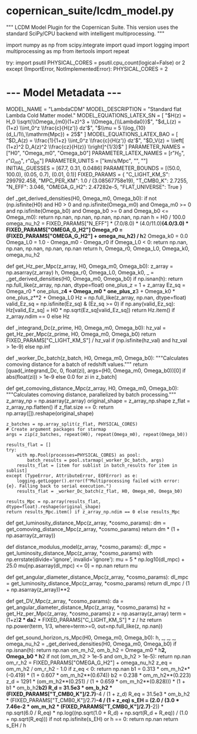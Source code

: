 # copernican_suite/lcdm_model.py
"""
LCDM Model Plugin for the Copernican Suite.
This version uses the standard SciPy/CPU backend with intelligent multiprocessing.
"""

import numpy as np
from scipy.integrate import quad
import logging
import multiprocessing as mp
from itertools import repeat

try:
    import psutil
    PHYSICAL_CORES = psutil.cpu_count(logical=False) or 2
except (ImportError, NotImplementedError):
    PHYSICAL_CORES = 2

# --- Model Metadata ---
MODEL_NAME = "LambdaCDM"
MODEL_DESCRIPTION = "Standard flat Lambda Cold Matter model."
MODEL_EQUATIONS_LATEX_SN = [
    "$H(z) = H_0 \\sqrt{\\Omega_{m0}(1+z)^3 + \\Omega_{\\Lambda0}}$",
    "$d_L(z) = (1+z) \\int_0^z \\frac{c}{H(z')} dz'$",
    "$\\mu = 5 \\log_{10}(d_L/1\\,\\mathrm{Mpc}) + 25$"
]
MODEL_EQUATIONS_LATEX_BAO = [
    "$D_A(z) = \\frac{1}{1+z} \\int_0^z \\frac{c}{H(z')} dz'$",
    "$D_V(z) = \\left[ (1+z)^2 D_A(z)^2 \\frac{cz}{H(z)} \\right]^{1/3}$"
]
PARAMETER_NAMES = ["H0", "Omega_m0", "Omega_b0"]
PARAMETER_LATEX_NAMES = [r"$H_0$", r"$\Omega_{m0}$", r"$\Omega_{b0}$"]
PARAMETER_UNITS = ["km/s/Mpc", "", ""]
INITIAL_GUESSES = [67.7, 0.31, 0.0486]
PARAMETER_BOUNDS = [(50.0, 100.0), (0.05, 0.7), (0.01, 0.1)]
FIXED_PARAMS = {
    "C_LIGHT_KM_S": 299792.458, "MPC_PER_KM": 1.0 / (3.08567758e19), "T_CMB0_K": 2.7255,
    "N_EFF": 3.046, "OMEGA_G_H2": 2.47282e-5, "FLAT_UNIVERSE": True
}

def _get_derived_densities(H0, Omega_m0, Omega_b0):
    if not (np.isfinite(H0) and H0 > 0 and np.isfinite(Omega_m0) and Omega_m0 >= 0 and np.isfinite(Omega_b0) and Omega_b0 >= 0 and Omega_b0 <= Omega_m0):
        return np.nan, np.nan, np.nan, np.nan, np.nan
    h = H0 / 100.0
    omega_nu_h2 = FIXED_PARAMS["N_EFF"] * (7.0/8.0) * (4.0/11.0)**(4.0/3.0) * FIXED_PARAMS["OMEGA_G_H2"]
    Omega_r0 = (FIXED_PARAMS["OMEGA_G_H2"] + omega_nu_h2) / h**2
    Omega_k0 = 0.0
    Omega_L0 = 1.0 - Omega_m0 - Omega_r0
    if Omega_L0 < 0: return np.nan, np.nan, np.nan, np.nan, np.nan
    return h, Omega_r0, Omega_L0, Omega_k0, omega_nu_h2

def get_Hz_per_Mpc(z_array, H0, Omega_m0, Omega_b0):
    z_array = np.asarray(z_array)
    h, Omega_r0, Omega_L0, Omega_k0, _ = _get_derived_densities(H0, Omega_m0, Omega_b0)
    if np.isnan(h): return np.full_like(z_array, np.nan, dtype=float)
    one_plus_z = 1 + z_array
    Ez_sq = Omega_r0 * one_plus_z**4 + Omega_m0 * one_plus_z**3 + Omega_k0 * one_plus_z**2 + Omega_L0
    Hz = np.full_like(z_array, np.nan, dtype=float)
    valid_Ez_sq = np.isfinite(Ez_sq) & (Ez_sq >= 0)
    if np.any(valid_Ez_sq): Hz[valid_Ez_sq] = H0 * np.sqrt(Ez_sq[valid_Ez_sq])
    return Hz.item() if z_array.ndim == 0 else Hz

def _integrand_Dc(z_prime, H0, Omega_m0, Omega_b0):
    hz_val = get_Hz_per_Mpc(z_prime, H0, Omega_m0, Omega_b0)
    return FIXED_PARAMS["C_LIGHT_KM_S"] / hz_val if (np.isfinite(hz_val) and hz_val > 1e-9) else np.inf

def _worker_Dc_batch(z_batch, H0, Omega_m0, Omega_b0):
    """Calculates comoving distance for a batch of redshift values."""
    return [quad(_integrand_Dc, 0, float(zi), args=(H0, Omega_m0, Omega_b0))[0] if abs(float(zi)) > 1e-9 else 0.0 for zi in z_batch]

def get_comoving_distance_Mpc(z_array, H0, Omega_m0, Omega_b0):
    """Calculates comoving distance, parallelized by batch processing."""
    z_array_np = np.asarray(z_array)
    original_shape = z_array_np.shape
    z_flat = z_array_np.flatten()
    if z_flat.size == 0: return np.array([]).reshape(original_shape)

    z_batches = np.array_split(z_flat, PHYSICAL_CORES)
    # Create argument packages for starmap
    args = zip(z_batches, repeat(H0), repeat(Omega_m0), repeat(Omega_b0))
    
    results_flat = []
    try:
        with mp.Pool(processes=PHYSICAL_CORES) as pool:
            batch_results = pool.starmap(_worker_Dc_batch, args)
        results_flat = [item for sublist in batch_results for item in sublist]
    except (TypeError, AttributeError, EOFError) as e:
        logging.getLogger().error(f"Multiprocessing failed with error: {e}. Falling back to serial execution.")
        results_flat = _worker_Dc_batch(z_flat, H0, Omega_m0, Omega_b0)
        
    results_Mpc = np.array(results_flat, dtype=float).reshape(original_shape)
    return results_Mpc.item() if z_array_np.ndim == 0 else results_Mpc

def get_luminosity_distance_Mpc(z_array, *cosmo_params):
    dm = get_comoving_distance_Mpc(z_array, *cosmo_params)
    return dm * (1 + np.asarray(z_array))

def distance_modulus_model(z_array, *cosmo_params):
    dl_mpc = get_luminosity_distance_Mpc(z_array, *cosmo_params)
    with np.errstate(divide='ignore', invalid='ignore'):
        mu = 5 * np.log10(dl_mpc) + 25.0
    mu[np.asarray(dl_mpc) <= 0] = np.nan
    return mu

def get_angular_diameter_distance_Mpc(z_array, *cosmo_params):
    dl_mpc = get_luminosity_distance_Mpc(z_array, *cosmo_params)
    return dl_mpc / (1 + np.asarray(z_array))**2

def get_DV_Mpc(z_array, *cosmo_params):
    da = get_angular_diameter_distance_Mpc(z_array, *cosmo_params)
    hz = get_Hz_per_Mpc(z_array, *cosmo_params)
    z = np.asarray(z_array)
    term = (1+z)**2 * da**2 * FIXED_PARAMS["C_LIGHT_KM_S"] * z / hz
    return np.power(term, 1/3, where=term>=0, out=np.full_like(z, np.nan))

def get_sound_horizon_rs_Mpc(H0, Omega_m0, Omega_b0):
    h, _, _, _, omega_nu_h2 = _get_derived_densities(H0, Omega_m0, Omega_b0)
    if np.isnan(h): return np.nan
    om_m_h2, om_b_h2 = Omega_m0 * h**2, Omega_b0 * h**2
    if not (om_m_h2 > 1e-5 and om_b_h2 > 1e-5): return np.nan
    om_r_h2 = FIXED_PARAMS["OMEGA_G_H2"] + omega_nu_h2
    z_eq = om_m_h2 / om_r_h2 - 1.0
    if z_eq < 0: return np.nan
    b1 = 0.313 * om_m_h2**(-0.419) * (1 + 0.607 * om_m_h2**(0.674))
    b2 = 0.238 * om_m_h2**(0.223)
    z_d = 1291 * (om_m_h2**(0.251) / (1 + 0.659 * om_m_h2**(0.828))) * (1 + b1 * om_b_h2**b2)
    R_d = 31.5e3 * om_b_h2 * (FIXED_PARAMS["T_CMB0_K"]/2.7)**-4 / (1 + z_d)
    R_eq = 31.5e3 * om_b_h2 * (FIXED_PARAMS["T_CMB0_K"]/2.7)**-4 / (1 + z_eq)
    s_EH = (2.0 / (3.0 * 7.46e-2 * om_m_h2 * (FIXED_PARAMS["T_CMB0_K"]/2.7)**-2)) * \
           np.sqrt(6.0 / R_eq) * np.log((np.sqrt(1.0 + R_d) + np.sqrt(R_d + R_eq)) / (1.0 + np.sqrt(R_eq)))
    if not np.isfinite(s_EH) or h == 0: return np.nan
    return s_EH / h